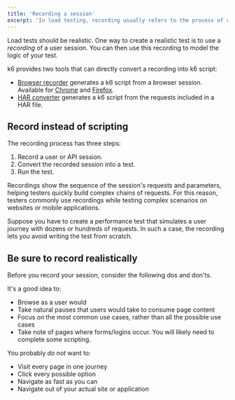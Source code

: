 ```yaml
---
title: 'Recording a session'
excerpt: 'In load testing, recording usually refers to the process of creating a load test from the recording of a user session.'
---
```


Load tests should be realistic.
One way to create a realistic test is to use a _recording_ of a user session.
You can then use this recording to model the logic of your test.

k6 provides two tools that can directly convert a recording into k6 script:

- [Browser recorder](/test-authoring/recording-a-session/browser-recorder) generates a k6 script from a browser session. Available for [Chrome](https://chrome.google.com/webstore/detail/k6-browser-recorder/phjdhndljphphehjpgbmpocddnnmdbda?hl=en) and [Firefox](https://addons.mozilla.org/en-US/firefox/addon/k6-browser-recorder/).
- [HAR converter](/test-authoring/recording-a-session/har-converter) generates a k6 script from the requests included in a HAR file.

## Record instead of scripting

The recording process has three steps:

1. Record a user or API session.
2. Convert the recorded session into a test.
3. Run the test.

Recordings show the sequence of the session's requests and parameters, helping testers quickly build complex chains of requests.
For this reason, testers commonly use recordings while testing complex scenarios on websites or mobile applications.

Suppose you have to create a performance test that simulates a user journey with dozens or hundreds of requests.
In such a case, the recording lets you avoid writing the test from scratch.

## Be sure to record realistically

Before you record your session, consider the following dos and don'ts.

It's a good idea to:
- Browse as a user would
- Take natural pauses that users would take to consume page content
- Focus on the most common use cases, rather than all the possible use cases
- Take note of pages where forms/logins occur. You will likely need to complete some scripting.

You probably _do not_ want to:
- Visit every page in one journey
- Click every possible option
- Navigate as fast as you can
- Navigate out of your actual site or application
